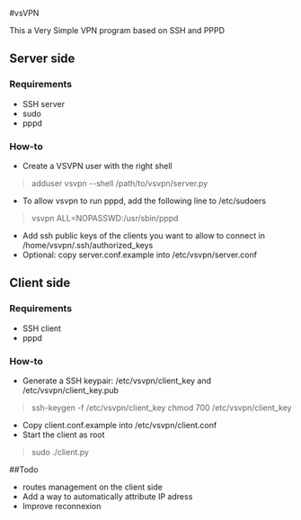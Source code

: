#vsVPN

This a Very Simple VPN program based on SSH and PPPD


## Server side

### Requirements 
 - SSH server
 - sudo
 - pppd
 
### How-to
 - Create a VSVPN user with the right shell
> adduser vsvpn --shell /path/to/vsvpn/server.py

 - To allow vsvpn to run pppd, add the following line to /etc/sudoers
> vsvpn		ALL=NOPASSWD:/usr/sbin/pppd
 
 - Add ssh public keys of the clients you want to allow to connect in /home/vsvpn/.ssh/authorized_keys
 - Optional: copy server.conf.example into /etc/vsvpn/server.conf
 
## Client side

### Requirements
 - SSH client
 - pppd

### How-to

 - Generate a SSH keypair: /etc/vsvpn/client_key and /etc/vsvpn/client_key.pub
> ssh-keygen -f /etc/vsvpn/client_key
> chmod 700 /etc/vsvpn/client_key
 
 - Copy client.conf.example into /etc/vsvpn/client.conf
 - Start the client as root
> sudo ./client.py
 
##Todo 

 - routes management on the client side
 - Add a way to automatically attribute IP adress
 - Improve reconnexion